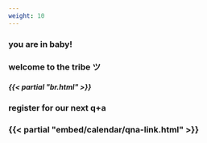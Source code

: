 ```yaml
---
weight: 10
---
```


### you are in baby!
### welcome to the tribe ツ
##### {{< partial "br.html" >}}
### register for our next q+a
### {{< partial "embed/calendar/qna-link.html" >}}
